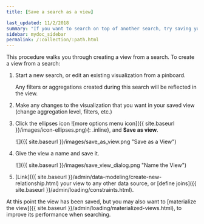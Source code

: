 ```yaml
---
title: [Save a search as a view]

last_updated: 11/2/2018
summary: "If you want to search on top of another search, try saving your search as a view. Then, you can use the saved view as a data source for a new search."
sidebar: mydoc_sidebar
permalink: /:collection/:path.html
---
```

This procedure walks you through creating a view from a search. To create a view from a search:

1. Start a new search, or edit an existing visualization from a pinboard.

    Any filters or aggregations created during this search will be reflected in the view.

2. Make any changes to the visualization that you want in your saved view (change aggregation level, filters, etc.)

3. Click the ellipses icon
 ![more options menu icon]({{ site.baseurl }}/images/icon-ellipses.png){: .inline},
and **Save as view**.

     ![]({{ site.baseurl }}/images/save_as_view.png "Save as a View")

4. Give the view a name and save it.

     ![]({{ site.baseurl }}/images/save_view_dialog.png "Name the View")

5. [Link]({{ site.baseurl }}/admin/data-modeling/create-new-relationship.html) your view to any other data source, or [define joins]({{ site.baseurl }}/admin/loading/constraints.html).

At this point the view has been saved, but you may also want to [materialize the view]({{ site.baseurl }}/admin/loading/materialized-views.html), to improve its performance when searching.
